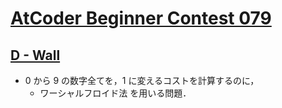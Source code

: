 # [AtCoder Beginner Contest 079](https://atcoder.jp/contests/abc079/tasks)

## [D - Wall](https://atcoder.jp/contests/abc079/tasks/abc079_d)
- 0 から 9 の数字全てを，1 に変えるコストを計算するのに，
	- ワーシャルフロイド法 を用いる問題．
